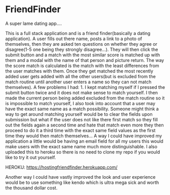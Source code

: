 # FriendFinder
A super lame dating app....

This is a full stack application and is a friend finder(basically a dating application).  A user fills out there name, posts a link to a photo of themselves, then they are asked ten questions on whether they agree or disagree(1-5 one being they strongly disagree...).  They will then click the submit button and a match with the most similar score is matched up with them and a modal with the name of that person and picture return.  The way the score match is calculated is the match with the least differences from the user matches with them.  Once they get matched the most recently added user gets added with all the other users(but is excluded from the match routine until another user enters a name so they can not match themselves).  A few problems I had: 1. I kept matching myself if I pressed the submit button twice and it does not make sense to match yourself. I then made the current person being added excluded from the match routine so it is impossible to match yourself, I also took into account that a user may have the exact same name as a match possibility.  Someone might think a way to get around matching yourself would be to clear the fields upon submission but what if the user does not like there first match so they fill out the fields again a second time and hate that match even more they then proceed to do it a third time with the exact same field values as the first time they would then match themselves...  A way I could have improved my application a little would be having an email field for all my users this would make users with the exact same name much more distinguishable.  I also uploaded this to heroku so there is no need to clone my repo if you would like to try it out yourself.


HEROKU: https://hostingfriendfinder.herokuapp.com/


Another way I could have vastly improved the look and user experience would be to use something like kendo which is ultra mega sick and worth the thousand dollar cost.
